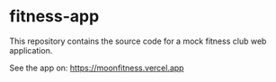 # fitness-app

This repository contains the source code for a mock fitness club web application.

See the app on:
https://moonfitness.vercel.app



